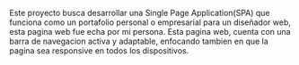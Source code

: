Este proyecto busca desarrollar una Single Page Application(SPA) que funciona como un portafolio personal o empresarial para un diseñador web, 
esta pagina web fue echa por mi persona. Esta pagina web, cuenta con una barra de navegacion activa y adaptable, enfocando tambien en que la pagina sea responsive en todos los dispositivos. 
